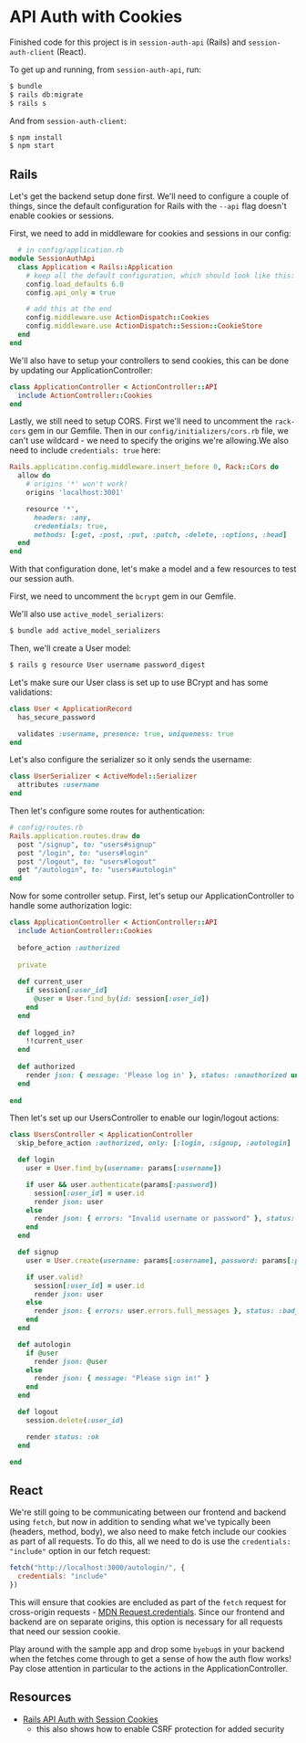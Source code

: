 # API Auth with Cookies

Finished code for this project is in `session-auth-api` (Rails) and `session-auth-client` (React).

To get up and running, from `session-auth-api`, run:

```sh
$ bundle
$ rails db:migrate
$ rails s
```

And from `session-auth-client`:

```sh
$ npm install
$ npm start
```

## Rails

Let's get the backend setup done first. We'll need to configure a couple of things, since the default configuration for Rails with the `--api` flag doesn't enable cookies or sessions.

First, we need to add in middleware for cookies and sessions in our config:

```rb
  # in config/application.rb
module SessionAuthApi
  class Application < Rails::Application
    # keep all the default configuration, which should look like this:
    config.load_defaults 6.0
    config.api_only = true

    # add this at the end
    config.middleware.use ActionDispatch::Cookies
    config.middleware.use ActionDispatch::Session::CookieStore
  end
end

```

We'll also have to setup your controllers to send cookies, this can be done by updating our ApplicationController:

```rb
class ApplicationController < ActionController::API
  include ActionController::Cookies
end
```

Lastly, we still need to setup CORS. First we'll need to uncomment the `rack-cors` gem in our Gemfile. Then in our `config/initializers/cors.rb` file, we can't use wildcard - we need to specify the origins we're allowing.We also need to include `credentials: true` here:

```rb
Rails.application.config.middleware.insert_before 0, Rack::Cors do
  allow do
    # origins '*' won't work!
    origins 'localhost:3001'

    resource '*',
      headers: :any,
      credentials: true,
      methods: [:get, :post, :put, :patch, :delete, :options, :head]
  end
end
```

With that configuration done, let's make a model and a few resources to test our session auth.

First, we need to uncomment the `bcrypt` gem in our Gemfile.

We'll also use `active_model_serializers`:

```sh
$ bundle add active_model_serializers
```

Then, we'll create a User model:

```sh
$ rails g resource User username password_digest
```

Let's make sure our User class is set up to use BCrypt and has some validations:


```rb
class User < ApplicationRecord
  has_secure_password

  validates :username, presence: true, uniqueness: true
end
```

Let's also configure the serializer so it only sends the username:

```rb
class UserSerializer < ActiveModel::Serializer
  attributes :username
end
```

Then let's configure some routes for authentication:

```rb
# config/routes.rb
Rails.application.routes.draw do
  post "/signup", to: "users#signup"
  post "/login", to: "users#login"
  post "/logout", to: "users#logout"
  get "/autologin", to: "users#autologin"
end
```

Now for some controller setup. First, let's setup our ApplicationController to handle some authorization logic:

```rb
class ApplicationController < ActionController::API
  include ActionController::Cookies
  
  before_action :authorized
  
  private 
  
  def current_user
    if session[:user_id]
      @user = User.find_by(id: session[:user_id])
    end
  end
  
  def logged_in?
    !!current_user
  end
  
  def authorized
    render json: { message: 'Please log in' }, status: :unauthorized unless logged_in?
  end
  
end
```

Then let's set up our UsersController to enable our login/logout actions: 

```rb
class UsersController < ApplicationController
  skip_before_action :authorized, only: [:login, :signup, :autologin]

  def login
    user = User.find_by(username: params[:username])

    if user && user.authenticate(params[:password])
      session[:user_id] = user.id
      render json: user
    else
      render json: { errors: "Invalid username or password" }, status: :bad_request
    end
  end

  def signup
    user = User.create(username: params[:username], password: params[:password])

    if user.valid?
      session[:user_id] = user.id
      render json: user
    else
      render json: { errors: user.errors.full_messages }, status: :bad_request
    end
  end

  def autologin
    if @user
      render json: @user
    else
      render json: { message: "Please sign in!" }
    end
  end

  def logout
    session.delete(:user_id)

    render status: :ok
  end

end
```

## React

We're still going to be communicating between our frontend and backend using `fetch`, but now in addition to sending what we've typically been (headers, method, body), we also need to make fetch include our cookies as part of all requests. To do this, all we need to do is use the `credentials: "include"` option in our fetch request:

```js
fetch("http://localhost:3000/autologin/", {
  credentials: "include"
})
```

This will ensure that cookies are encluded as part of the `fetch` request for cross-origin requests - [MDN Request.credentials](https://developer.mozilla.org/en-US/docs/Web/API/Request/credentials). Since our frontend and backend are on separate origins, this option is necessary for all requests that need our session cookie.

Play around with the sample app and drop some `byebug`s in your backend when the fetches come through to get a sense of how the auth flow works! Pay close attention in particular to the actions in the ApplicationController.


## Resources

- [Rails API Auth with Session Cookies](https://pragmaticstudio.com/tutorials/rails-session-cookies-for-api-authentication)
  - this also shows how to enable CSRF protection for added security